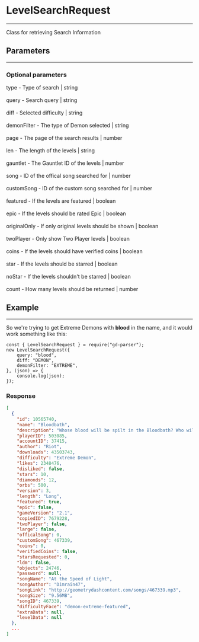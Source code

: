 # LevelSearchRequest

---
Class for retrieving Search Information

## Parameters

---
### Optional parameters
type - Type of search | string<br><br>
query - Search query | string<br><br>
diff - Selected difficulty | string<br><br>
demonFilter - The type of Demon selected | string<br><br>
page - The page of the search results | number<br><br>
len - The length of the levels | string<br><br>
gauntlet - The Gauntlet ID of the levels | number<br><br>
song - ID of the offical song searched for | number<br><br>
customSong - ID of the custom song searched for | number<br><br>
featured - If the levels are featured | boolean<br><br>
epic - If the levels should be rated Epic | boolean<br><br>
originalOnly - If only original levels should be shown | boolean<br><br>
twoPlayer - Only show Two Player levels | boolean<br><br>
coins - If the levels should have verified coins | boolean<br><br>
star - If the levels should be starred | boolean<br><br>
noStar - If the levels shouldn't be starred | boolean<br><br>
count - How many levels should be returned | number

## Example

---

So we're trying to get Extreme Demons with **blood** in the name, and it would work something like this:
```JS
const { LevelSearchRequest } = require("gd-parser");
new LevelSearchRequest({
    query: "blood",
    diff: "DEMON",
    demonFilter: "EXTREME",
}, (json) => {
    console.log(json);
});
```
### Response
```JSON
[
  {
    "id": 10565740,
    "name": "Bloodbath",
    "description": "Whose blood will be spilt in the Bloodbath? Who will the victors be? How many will survive? Good luck...",
    "playerID": 503085,
    "accountID": 37415,
    "author": "Riot",
    "downloads": 43503743,
    "difficulty": "Extreme Demon",
    "likes": 2348476,
    "disliked": false,
    "stars": 10,
    "diamonds": 12,
    "orbs": 500,
    "version": 3,
    "length": "Long",
    "featured": true,
    "epic": false,
    "gameVersion": "2.1",
    "copiedID": 7679228,
    "twoPlayer": false,
    "large": false,
    "officalSong": 0,
    "customSong": 467339,
    "coins": 0,
    "verifiedCoins": false,
    "starsRequested": 0,
    "ldm": false,
    "objects": 24746,
    "password": null,
    "songName": "At the Speed of Light",
    "songAuthor": "Dimrain47",
    "songLink": "http://geometrydashcontent.com/songs/467339.mp3",
    "songSize": "9.56MB",
    "songID": 467339,
    "difficultyFace": "demon-extreme-featured",
    "extraData": null,
    "levelData": null
  },
  ...
]
```
